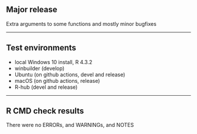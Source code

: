 ## Major release

Extra arguments to some functions and mostly minor bugfixes

----

## Test environments

* local Windows 10 install, R 4.3.2
* winbuilder (develop)
* Ubuntu (on github actions, devel and release)
* macOS (on github actions, release)
* R-hub (devel and release)

----

## R CMD check results

There were no ERRORs, and WARNINGs, and NOTES

